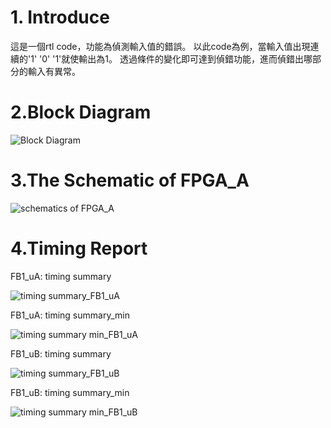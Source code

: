# 1. Introduce
這是一個rtl code，功能為偵測輸入值的錯誤。
以此code為例，當輸入值出現連續的'1' '0' '1'就使輸出為1。
透過條件的變化即可達到偵錯功能，進而偵錯出哪部分的輸入有異常。

# 2.Block Diagram

![Block Diagram](https://user-images.githubusercontent.com/74593052/233316652-e82ebc04-98d3-45fd-9d16-cd59bf5b9c2c.png)

# 3.The Schematic of FPGA_A

![schematics of FPGA_A](https://user-images.githubusercontent.com/74593052/233316992-8d1f08f1-abea-45ae-9556-27c428c194dc.png)

# 4.Timing Report

FB1_uA: timing summary

![timing summary_FB1_uA](https://user-images.githubusercontent.com/74593052/233317431-7815bccd-6198-4a22-8f97-4c9910d1c4b8.png)

FB1_uA: timing summary_min

![timing summary min_FB1_uA](https://user-images.githubusercontent.com/74593052/233317488-917248b5-b556-4175-a6bf-0baf4a424ad6.png)

FB1_uB: timing summary

![timing summary_FB1_uB](https://user-images.githubusercontent.com/74593052/233317550-9d35d32c-cd7c-4ada-9932-fada56a5b686.png)

FB1_uB: timing summary_min

![timing summary min_FB1_uB](https://user-images.githubusercontent.com/74593052/233317631-4ffdb237-94ff-48ac-bcce-f263b6befbda.png)
